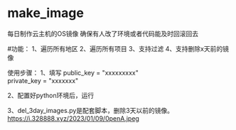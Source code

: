 # make_image  
每日制作云主机的OS镜像 
确保有人改了环境或者代码能及时回滚回去 
 
#功能： 
1、遍历所有地区 
2、遍历所有项目 
3、支持过滤 
4、支持删除x天前的镜像 
 
 
使用步骤： 
1、填写 
public_key = "xxxxxxxxx"   
private_key = "xxxxxxx"  

2、配置好python环境后，运行 

3、del_3day_images.py是配套脚本，删除3天以前的镜像。 
<img>https://i.328888.xyz/2023/01/09/0penA.jpeg</img>
